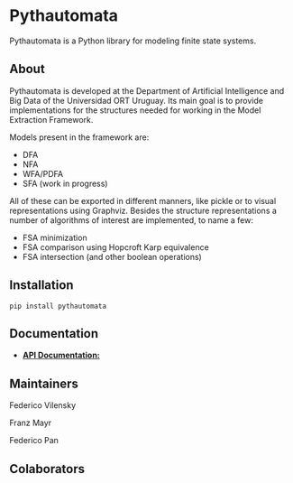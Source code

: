 # Pythautomata

Pythautomata is a Python library for modeling finite state systems.

## A**bout**
Pythautomata is developed at the [](http://www.cs.tu-dortmund.de/)Department of Artificial Intelligence and Big Data of the Universidad ORT Uruguay. Its main goal is to provide implementations for the structures needed for working in the Model Extraction Framework.

Models present in the framework are:

- DFA
- NFA
- WFA/PDFA
- SFA (work in progress)

All of these can be exported in different manners, like pickle or to visual representations using Graphviz. Besides the structure representations a number of algorithms of interest are implemented, to name a few:

- FSA minimization
- FSA comparison using Hopcroft Karp equivalence
- FSA intersection (and other boolean operations)


## **Installation**

```
pip install pythautomata
```



## **Documentation**

- [**API Documentation:**](https://neuralchecker.github.io/pythautomata/index.html)


## **Maintainers**

Federico Vilensky

Franz Mayr

Federico Pan


## Colaborators
